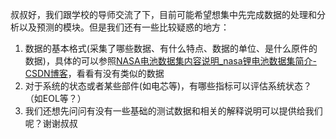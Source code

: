 叔叔好，我们跟学校的导师交流了下，目前可能希望想集中先完成数据的处理和分析以及预测的模块。但是我们还有一些比较疑惑的地方：
1. 数据的基本格式(采集了哪些数据、有什么特点、数据的单位、是什么原件的数据)，具体的可以参照[NASA电池数据集内容说明_nasa锂电池数据集简介-CSDN博客](https://blog.csdn.net/weixin_43746824/article/details/109093495)，看看有没有类似的数据
2. 对于系统的状态或者某些部件(如电芯等)，有哪些指标可以评估系统状态？（如EOL等？）
3. 我们还想先问问有没有一些基础的测试数据和相关的解释说明可以提供给我们呢？谢谢叔叔